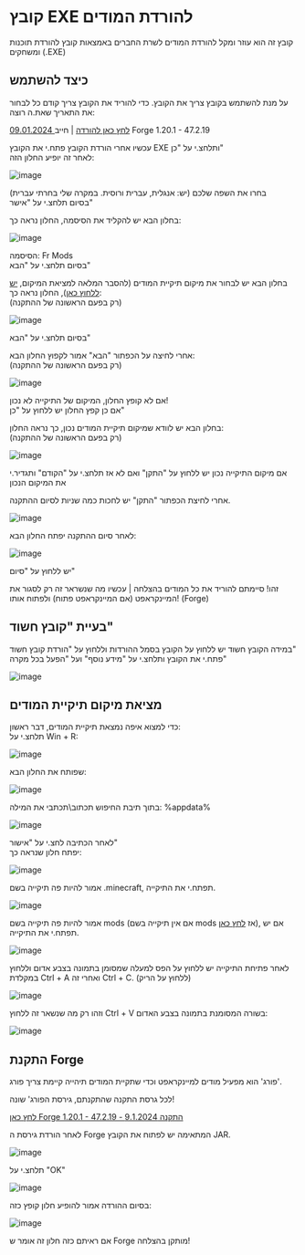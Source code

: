 # קובץ EXE להורדת המודים
קובץ זה הוא עוזר ומקל להורדת המודים לשרת החברים באמצאות קובץ להורדת תוכנות ומשחקים (.EXE) 

## כיצד להשתמש
על מנת להשתמש בקובץ צריך את הקובץ.
כדי להוריד את הקובץ צריך קודם כל לבחור את התאריך שאת.ה רוצה:  

[09.01.2024 לחץ כאן להורדה](https://github.com/Ori201/Friends-Server-ModList/releases/download/modss/Setup.Friends.server.Mods.exe) | חייב Forge 1.20.1 - 47.2.19

עכשיו אחרי הורדת הקובץ פתח.י את הקובץ EXE ותלחצ.י על "כן"  
לאחר זה יופיע החלון הזה:  

![image](https://github.com/Ori201/Friends-server-backups/assets/117851884/0c186f05-5d01-4466-a9ca-cfacc20ec27d)



בחרו את השפה שלכם (יש: אנגלית, עברית ורוסית. במקרה שלי בחרתי עברית)  
בסיום תלחצ.י על "אישר" 

בחלון הבא יש להקליד את הסיסמה, החלון נראה כך:  

![image](https://github.com/Ori201/Friends-server-backups/assets/117851884/a3e89820-af55-45b8-9e9a-85a24722404d)

הסיסמה: Fr Mods  
בסיום תלחצ.י על "הבא"

בחלון הבא יש לבחור את מיקום תיקיית המודים (להסבר המלאה למציאת המיקום, [יש ללחוץ כאן](https://github.com/Ori201/Friends-server-backups/blob/main/FrModsEXE.md#%D7%9E%D7%A6%D7%99%D7%90%D7%AA-%D7%9E%D7%99%D7%A7%D7%95%D7%9D-%D7%AA%D7%99%D7%A7%D7%99%D7%99%D7%AA-%D7%94%D7%9E%D7%95%D7%93%D7%99%D7%9D)), החלון נראה כך:    
(רק בפעם הראשונה של ההתקנה)    

![image](https://github.com/Ori201/Friends-server-backups/assets/117851884/2582de8c-30a9-4c56-9b29-fc255080f8df)

בסיום תלחצ.י על "הבא"  

אחרי לחיצה על הכפתור "הבא" אמור לקפוץ החלון הבא:   
(רק בפעם הראשונה של ההתקנה)     

![image](https://github.com/Ori201/Friends-server-backups/assets/117851884/927e5f20-c690-463c-be9c-f1d554a196c7)

אם לא קופץ החלון, המיקום של התיקייה לא נכון!   
אם כן קפץ החלון יש ללחוץ על "כן"   

בחלון הבא יש לוודא שמיקום תיקיית המודים נכון, כך נראה החלון:     
(רק בפעם הראשונה של ההתקנה)    

![image](https://github.com/Ori201/Friends-server-backups/assets/117851884/52f0a298-da0f-4d10-b5e3-f67052b64c09)

אם מיקום התיקייה נכון יש ללחוץ על "התקן" ואם לא אז תלחצ.י על "הקודם" ותגדיר.י את המיקום הנכון   

אחרי לחיצת הכפתור "התקן" יש לחכות כמה שניות לסיום ההתקנה.   

![image](https://github.com/Ori201/Friends-server-backups/assets/117851884/8361aa47-ece7-48de-8a60-57dbcfb01590)

לאחר סיום ההתקנה יפתח החלון הבא:    

![image](https://github.com/Ori201/Friends-server-backups/assets/117851884/da9ffdbf-db4d-4bc5-91cc-85c556287639)

יש ללחוץ על "סיום"

זהו! סיימתם להוריד את כל המודים בהצלחה | עכשיו מה שנשראר זה רק לסגור את המיינקראפט (אם המיינקראפט פתוח) ולפתוח אותו! (Forge)      

## בעיית "קובץ חשוד"






במידה הקובץ חשוד יש ללחוץ על הקובץ בסמל ההורדות וללחוץ על "הורדת קובץ חשוד"        
פתח.י את הקובץ ותלחצ.י על "מידע נוסף" ועל "הפעל בכל מקרה"     


![image](https://github.com/Ori201/Friends-server-backups/assets/117851884/dea01a42-85ec-4034-83a5-16c0db19d55e)




## מציאת מיקום תיקיית המודים

כדי למצוא איפה נמצאת תיקיית המודים, דבר ראשון:    
תלחצ.י על Win + R:    

![image](https://github.com/Ori201/Friends-server-backups/assets/117851884/40cd4c00-6417-41df-a082-d06b05f501c1)

שפותח את החלון הבא:   

![image](https://github.com/Ori201/Friends-server-backups/assets/117851884/4852b981-6af5-4067-beb5-151fe01a2f00)

בתוך תיבת החיפוש תכתוב\תכתבי את המילה: %appdata%     

![image](https://github.com/Ori201/Friends-server-backups/assets/117851884/8dd3c3df-a168-4792-9eb1-cfe1f16d5574)

לאחר הכתיבה לחצ.י על "אישור"   
יפתח חלון שנראה כך:     

![image](https://github.com/Ori201/Friends-server-backups/assets/117851884/ecfa7a88-bef2-4a95-9cca-604798e022d4)

אמור להיות פה תיקייה בשם .minecraft, תפתח.י את התיקייה.    

![image](https://github.com/Ori201/Friends-server-backups/assets/117851884/d702b4ae-2279-42d6-a283-1856ab2b0465)

אמור להיות פה תיקייה בשם mods (אם אין תיקייה בשם mods אז [לחץ כאן](https://github.com/Ori201/Friends-server-backups/blob/main/FrModsEXE.md#%D7%94%D7%AA%D7%A7%D7%A0%D7%AA-forge)), אם יש תפתח.י את התיקייה.      

![image](https://github.com/Ori201/Friends-server-backups/assets/117851884/aaa87c9d-63ce-4bfc-be8d-01da25d37990)


לאחר פתיחת התיקייה יש ללחוץ על הפס למעלה שמסומן בתמונה בצבע אדום וללחוץ במקלדת Ctrl + A ואחרי זה Ctrl + C. (ללחוץ על הריק)      

![image](https://github.com/Ori201/Friends-server-backups/assets/117851884/f230e75c-3143-4712-8cbd-0cd843b49ade)


וזהו רק מה שנשאר זה ללחוץ Ctrl + V בשורה המסומנת בתמונה בצבע האדום:      

![image](https://github.com/Ori201/Friends-server-backups/assets/117851884/305567a3-4d13-4c9c-a5c9-38cc1eb111d9)


## התקנת Forge
פורג' הוא מפעיל מודים למיינקראפט וכדי שתקיית המודים תיהייה קיימת צריך פורג'.   
  
לכל גרסת התקנה שהתקנתם, גירסת הפורג' שונה!    
     
[לחץ כאן Forge 1.20.1 - 47.2.19 - התקנה 9.1.2024](https://github.com/Ori201/Friends-server-backups/releases/download/forge/forge-1.20.1-47.2.19-installer.jar)    

לאחר הורדת גירסת ה Forge המתאימה יש לפתוח את הקובץ JAR.     

![image](https://github.com/Ori201/Friends-server-backups/assets/117851884/719448fe-bec8-42e7-9ad5-d5571613e6a2)

תלחצ.י על "OK"    

![image](https://github.com/Ori201/Friends-server-backups/assets/117851884/02412e17-71fe-4e85-b091-8294d8c319ca)

בסיום ההורדה אמור להופיע חלון קופץ כזה:       

![image](https://github.com/Ori201/Friends-server-backups/assets/117851884/42cf4245-8277-41ba-a0d0-37161338af26)

אם ראיתם כזה חלון זה אומר ש Forge מותקן בהצלחה!



